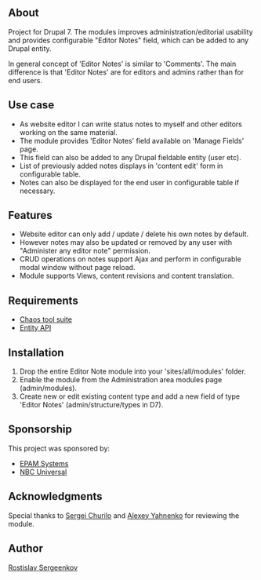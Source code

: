 About
-----

Project for Drupal 7.
The modules improves administration/editorial usability and provides
configurable "Editor Notes" field, which can be added to any Drupal entity.

In general concept of 'Editor Notes' is similar to 'Comments'.
The main difference is that 'Editor Notes' are for editors and admins
rather than for end users.

Use case
--------

* As website editor I can write status notes to myself and other editors working
  on the same material.
* The module provides 'Editor Notes' field available on 'Manage Fields' page.
* This field can also be added to any Drupal fieldable entity (user etc).
* List of previously added notes displays in 'content edit' form in configurable
  table.
* Notes can also be displayed for the end user in configurable table
  if necessary.

Features
--------

* Website editor can only add / update / delete his own notes by default.
* However notes may also be updated or removed by any user with
  "Administer any editor note" permission.
* CRUD operations on notes support Ajax and perform in configurable modal window
  without page reload.
* Module supports Views, content revisions and content translation.

Requirements
------------

* [Chaos tool suite]
* [Entity API]

Installation
------------

1. Drop the entire Editor Note module into your 'sites/all/modules' folder.
2. Enable the module from the Administration area modules page (admin/modules).
3. Create new or edit existing content type and add a new field of type
   'Editor Notes' (admin/structure/types in D7).

Sponsorship
-----------

This project was sponsored by:

* [EPAM Systems]
* [NBC Universal]

Acknowledgments
---------------

Special thanks to [Sergei Churilo] and [Alexey Yahnenko]
for reviewing the module.

Author
------

[Rostislav Sergeenkov]


[Chaos tool suite]:https://www.drupal.org/project/ctools
[Entity API]:https://www.drupal.org/project/entity
[EPAM Systems]:https://www.drupal.org/node/2114867
[NBC Universal]:http://www.nbcuni.com
[Sergei Churilo]:https://www.drupal.org/user/584658
[Alexey Yahnenko]:https://www.drupal.org/user/2635711
[Rostislav Sergeenkov]:https://www.drupal.org/u/rostislav-sergeenkov
